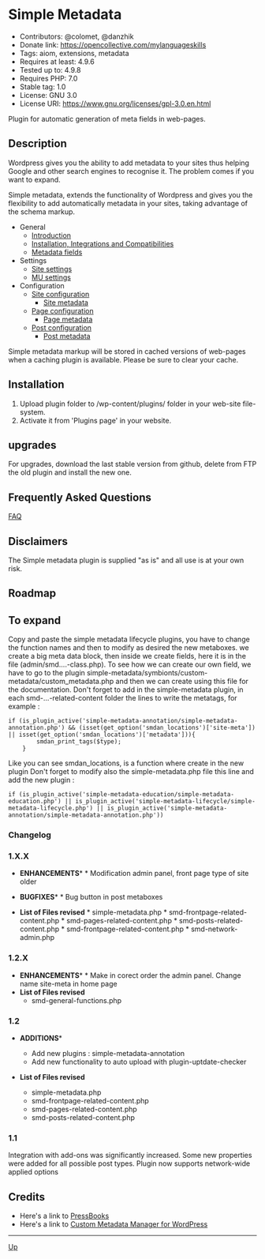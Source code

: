 # Simple Metadata

* Contributors: @colomet, @danzhik
* Donate link: https://opencollective.com/mylanguageskills
* Tags: aiom, extensions, metadata
* Requires at least: 4.9.6
* Tested up to: 4.9.8
* Requires PHP: 7.0
* Stable tag: 1.0
* License: GNU 3.0
* License URI: https://www.gnu.org/licenses/gpl-3.0.en.html

Plugin for automatic generation of meta fields in web-pages.

## Description

Wordpress gives you the ability to add metadata to your sites thus helping Google and other search engines to recognise it. The problem comes if you want to expand.

Simple metadata, extends the functionality of Wordpress and gives you the flexibility to add automatically metadata in your sites, taking advantage of the schema markup.

* General
	* [Introduction](/doc/doc-intro.md)
	* [Installation, Integrations and Compatibilities](/doc/doc-general.md)
	* [Metadata fields](/doc/doc-fields.md)
* Settings
	* [Site settings](/doc/doc-settings-site.md)
	* [MU settings](/doc/doc-settings-mu.md)
* Configuration
	* [Site configuration](/doc/doc-conf-site.md)
		* [Site metadata](/doc/doc-metadata-site.md)
	* [Page configuration](/doc/doc-conf-page.md)
		* [Page metadata](/doc/doc-metadata-page.md)
	* [Post configuration](/doc/doc-conf-post.md)
		* [Post metadata](/doc/doc-metadata-post.md)

Simple metadata markup will be stored in cached versions of web-pages when a caching plugin is available. Please be sure to clear your cache.

## Installation

1. Upload plugin folder to /wp-content/plugins/ folder in your web-site file-system.
1. Activate it from 'Plugins page' in your website.

## upgrades

For upgrades, download the last stable version from github, delete from FTP the old plugin and install the new one.

## Frequently Asked Questions

[FAQ](/doc/doc-faq.md)


## Disclaimers

The Simple metadata plugin is supplied "as is" and all use is at your own risk.

## Roadmap

## To expand
Copy and paste the simple metadata lifecycle plugins, you have to change the function names and then to modify as desired the new metaboxes.
we create a big meta data block, then inside we create fields, here it is in the file (admin/smd....-class.php). To see how we can create our own field, we have to go to the plugin simple-metadata/symbionts/custom-metadata/custom_metadata.php and then we can create using this file for the documentation.
Don't forget to add in the simple-metadata plugin, in each smd-...-related-content folder the lines to write the metatags, for example :
```
if (is_plugin_active('simple-metadata-annotation/simple-metadata-annotation.php') && (isset(get_option('smdan_locations')['site-meta']) || isset(get_option('smdan_locations')['metadata'])){
		smdan_print_tags($type);
	}
```
Like  you can see smdan_locations, is a function where create in the new plugin
Don't forget to modify also the simple-metadata.php file this line and add the new plugin :
```
if (is_plugin_active('simple-metadata-education/simple-metadata-education.php') || is_plugin_active('simple-metadata-lifecycle/simple-metadata-lifecycle.php') || is_plugin_active('simple-metadata-annotation/simple-metadata-annotation.php'))
```

### Changelog
### 1.X.X
* **ENHANCEMENTS***
		* Modification admin panel, front page type of site older

* **BUGFIXES***
		* Bug button in post metaboxes

* **List of Files revised**
		* simple-metadata.php
		* smd-frontpage-related-content.php
		* smd-pages-related-content.php
		* smd-posts-related-content.php
		* smd-frontpage-related-content.php
		* smd-network-admin.php

### 1.2.X
* **ENHANCEMENTS***
		* Make in corect order the admin panel. Change name site-meta in home page
* **List of Files revised**
   * smd-general-functions.php

### 1.2
* **ADDITIONS***
   * Add new plugins : simple-metadata-annotation
   * Add new functionality to auto upload with plugin-uptdate-checker

* **List of Files revised**
   * simple-metadata.php
   * smd-frontpage-related-content.php
   * smd-pages-related-content.php
   * smd-posts-related-content.php

### 1.1
Integration with add-ons was significantly increased. Some new properties were added for all possible post types. Plugin now supports network-wide applied options

## Credits
* Here's a link to [PressBooks](https://pressbooks.org/get-involved/ "Your favorite ebook platform")
* Here's a link to [Custom Metadata Manager for WordPress](https://wordpress.org/plugins/custom-metadata/ "Framework for custom field creation")

---
[Up](/README.md)
